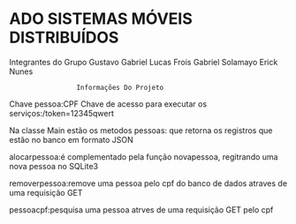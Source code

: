 # ADO SISTEMAS MÓVEIS DISTRIBUÍDOS
Integrantes do Grupo
Gustavo Gabriel 
Lucas Frois
Gabriel Solamayo
Erick Nunes

                     Informações Do Projeto
                     
Chave pessoa:CPF
Chave de acesso para executar os serviços:/token=12345qwert

Na classe Main estão os metodos 
pessoas: que retorna os registros que estão no banco em formato JSON

alocarpessoa:é complementado pela função novapessoa, regitrando uma nova pessoa no SQLite3

removerpessoa:remove uma pessoa pelo cpf do banco de dados atraves de uma requisição GET

pessoacpf:pesquisa uma pessoa atrves de uma requisição GET pelo cpf






